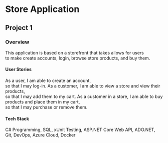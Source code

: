 # Store Application #

## Project 1 ##

### Overview ###
This application is based on a storefront that takes allows for users <br />
to make create accounts, login, browse store products, and buy them. <br />

#### User Stories ####
As a user, I am able to create an account,<br /> 
so that I may log-in.
As a customer, I am able to view a store and view their products, <br />
so that I may add them to my cart.
As a customer in a store, I am able to buy products and place them in my cart, <br />
so that I may purchase or remove them.

#### Tech Stack ####
C# Programming, SQL, xUnit Testing, ASP.NET Core Web API, ADO.NET, Git, DevOps, Azure Cloud, Docker

